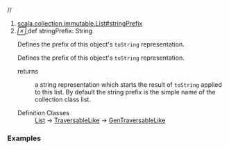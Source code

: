 //
<ol>
<li><a href="https://www.scala-lang.org/api/2.12.3/scala/collection/immutable/List.html#stringPrefix:String">scala.collection.immutable.List#stringPrefix</a></li>
<li name="scala.collection.immutable.List#stringPrefix" visbl="pub" class="indented0 " data-isabs="false" fullcomment="yes" group="Ungrouped"> <a id="stringPrefix:String"></a> <span class="permalink"> <a href="../../../scala/collection/immutable/List.html#stringPrefix:String" title="Permalink"> <i class="material-icons"></i> </a> </span> <span class="modifier_kind"> <span class="modifier"></span> <span class="kind">def</span> </span> <span class="symbol"> <span class="name">stringPrefix</span><span class="result">: <span class="extype" name="java.lang.String">String</span></span> </span> <p class="shortcomment cmt">Defines the prefix of this object's <code>toString</code> representation.</p>
 <div class="fullcomment">
  <div class="comment cmt">
   <p>Defines the prefix of this object's <code>toString</code> representation. </p>
  </div>
  <dl class="paramcmts block">
   <dt>
    returns
   </dt>
   <dd class="cmt">
    <p>a string representation which starts the result of <code>toString</code> applied to this list. By default the string prefix is the simple name of the collection class list.</p>
   </dd>
  </dl>
  <dl class="attributes block"> 
   <dt>
    Definition Classes
   </dt>
   <dd>
    <a href="" class="extype" name="scala.collection.immutable.List">List</a> → 
    <a href="../TraversableLike.html" class="extype" name="scala.collection.TraversableLike">TraversableLike</a> → 
    <a href="../GenTraversableLike.html" class="extype" name="scala.collection.GenTraversableLike">GenTraversableLike</a>
   </dd>
  </dl>
 </div> </li>
        </ol>


### Examples



